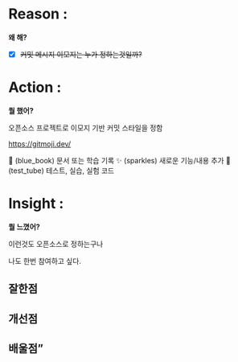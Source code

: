 # Reason : 

**왜 해?**

- [x] ~~커밋 메시지 이모지는 누가 정하는것일까?~~
# Action : 

**뭘 했어?**

오픈소스 프로젝트로 이모지 기반 커밋 스타일을 정함

https://gitmoji.dev/

📘 (blue_book)	문서 또는 학습 기록
✨ (sparkles)	새로운 기능/내용 추가
🧪 (test_tube)	테스트, 실습, 실험 코드

# Insight : 

**뭘 느꼈어?**

이런것도 오픈소스로 정하는구나

나도 한번 참여하고 싶다.

## 잘한점

## 개선점

## 배울점”
